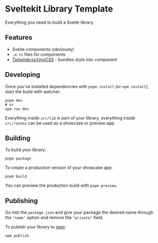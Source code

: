 # Sveltekit Library Template

Everything you need to build a Svelte library.

## Features

- Svelte components (obviously)
- `.d.ts` files for components
- [Tailwindcss/UnoCSS](https://unocss.dev/interactive/) - bundles style into component

## Developing

Once you've installed dependencies with `pnpm install` (or `npm install`), start the build with watcher:

```shell
pnpm dev
# or
npm run dev
```

Everything inside `src/lib` is part of your library, everything inside `src/routes` can be used as a showcase or preview app.

## Building

To build your library:

```shell
pnpm package
```

To create a production version of your showcase app:

```shell
pnpm build
```

You can preview the production build with `pnpm preview`.

## Publishing

Go into the `package.json` and give your package the desired name through the `"name"` option and remove the `"private"` field.

To publish your library to [npm](https://www.npmjs.com):

```shell
npm publish
```
